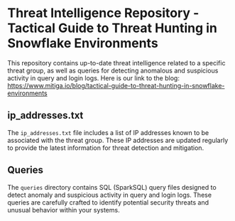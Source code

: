 # Threat Intelligence Repository - Tactical Guide to Threat Hunting in Snowflake Environments

This repository contains up-to-date threat intelligence related to a specific threat group, as well as queries for detecting anomalous and suspicious activity in query and login logs.
Here is our link to the blog: https://www.mitiga.io/blog/tactical-guide-to-threat-hunting-in-snowflake-environments

## ip_addresses.txt

The `ip_addresses.txt` file includes a list of IP addresses known to be associated with the threat group. These IP addresses are updated regularly to provide the latest information for threat detection and mitigation.

## Queries

The `queries` directory contains SQL (SparkSQL) query files designed to detect anomaly and suspicious activity in query and login logs. These queries are carefully crafted to identify potential security threats and unusual behavior within your systems.
